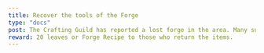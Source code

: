 ```yaml
---
title: Recover the tools of the Forge
type: "docs"
post: The Crafting Guild has reported a lost forge in the area. Many suspect that goblins near the mountains have taken it. Scout the local caves and return the tools if possible. This should include a crate, saw, and two pick axes.
reward: 20 leaves or Forge Recipe to those who return the items.
---
```





